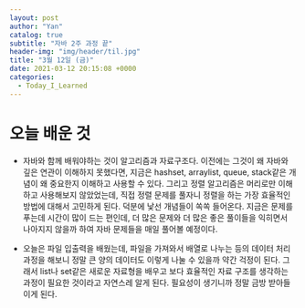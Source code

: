 ```yaml
---
layout: post
author: "Yan"
catalog: true
subtitle: "자바 2주 과정 끝"
header-img: "img/header/til.jpg"
title: "3월 12일 (금)"
date: 2021-03-12 20:15:08 +0000
categories:
  - Today_I_Learned
---
```


# 오늘 배운 것

- 자바와 함께 배워야하는 것이 알고리즘과 자료구조다. 이전에는 그것이 왜 자바와 깊은 연관이 이해하지 못했다면, 지금은 hashset, arraylist, queue, stack같은 개념이 왜 중요한지 이해하고 사용할 수 있다. 그리고 정렬 알고리즘은 머리로만 이해하고 사용해보지 않았었는데, 직접 정렬 문제를 풀자니 정렬을 하는 가장 효율적인 방법에 대해서 고민하게 된다. 덕분에 낯선 개념들이 쏙쏙 들어온다. 지금은 문제를 푸는데 시간이 많이 드는 편인데, 더 많은 문제와 더 많은 좋은 풀이들을 익히면서 나아지지 않을까 하여 자바 문제들을 매일 풀어볼 예정이다.

- 오늘은 파일 입출력을 배웠는데, 파일을 가져와서 배열로 나누는 등의 데이터 처리 과정을 해보니 정말 큰 양의 데이터도 이렇게 나눌 수 있을까 약간 걱정이 된다. 그래서 list나 set같은 새로운 자료형을 배우고 보다 효율적인 자료 구조를 생각하는 과정이 필요한 것이라고 자연스레 알게 된다. 필요성이 생기니까 정말 금방 받아들이게 된다.

